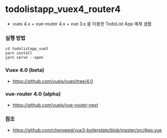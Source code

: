# todolistapp_vuex4_router4
* vuex 4.x + vue-router 4.x + vue 3.x 을 이용한 TodoList App 예제 샘플

### 실행 방법
~~~
cd todolistapp_vue3
yarn install
yarn serve --open
~~~

### Vuex 4.0 (beta)
* https://github.com/vuejs/vuex/tree/4.0

### vue-router 4.0 (alpha)
* https://github.com/vuejs/vue-router-next

### 참조 
* https://github.com/chenxeed/vue3-boilerplate/blob/master/src/App.vue